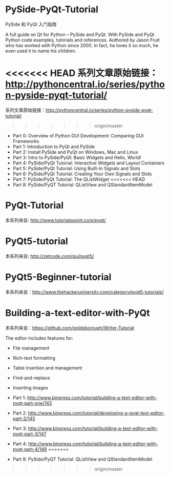 # PySide-PyQt-Tutorial
 PySide 和 PyQt 入门指南  
 
 A full guide on Qt for Python – PySide and PyQt. With PySide and PyQt Python code examples, tutorials and references. Authored by Jason Fruit who has worked with Python since 2000. In fact, he loves it so much, he even used it to name his children.  

<<<<<<< HEAD
 系列文章原始链接：http://pythoncentral.io/series/python-pyside-pyqt-tutorial/  
=======
系列文章原始链接：http://pythoncentral.io/series/python-pyside-pyqt-tutorial/  
>>>>>>> origin/master

- Part 0: Overview of Python GUI Development: Comparing GUI Frameworks
- Part 1: Introduction to PyQt and PySide
- Part 2: Install PySide and PyQt on Windows, Mac and Linux
- Part 3: Intro to PySide/PyQt: Basic Widgets and Hello, World!
- Part 4: PySide/PyQt Tutorial: Interactive Widgets and Layout Containers
- Part 5: PySide/PyQt Tutorial: Using Built-In Signals and Slots
- Part 6: PySide/PyQt Tutorial: Creating Your Own Signals and Slots
- Part 7: PySide/PyQt Tutorial: The QListWidget
<<<<<<< HEAD
- Part 8: PySide/PyQT Tutorial: QListView and QStandardItemModel  

# PyQt-Tutorial

本系列来自: http://www.tutorialspoint.com/pyqt/

# PyQt5-tutorial

本系列来自: http://zetcode.com/gui/pyqt5/

# PyQt5-Beginner-tutorial

本系列来自：http://www.thehackeruniversity.com/category/pyqt5-tutorials/

# Building-a-text-editor-with-PyQt

本系列来自：https://github.com/goldsborough/Writer-Tutorial

The editor includes features for:  

- File management
- Rich-text formatting
- Table insertion and management
- Find-and-replace
- Inserting images


- Part 1: http://www.binpress.com/tutorial/building-a-text-editor-with-pyqt-part-one/143

- Part 2: http://www.binpress.com/tutorial/developing-a-pyqt-text-editor-part-2/145

- Part 3: http://www.binpress.com/tutorial/building-a-text-editor-with-pyqt-part-3/147

- Part 4: http://www.binpress.com/tutorial/building-a-text-editor-with-pyqt-part-4/148
=======
- Part 8: PySide/PyQT Tutorial: QListView and QStandardItemModel
>>>>>>> origin/master
